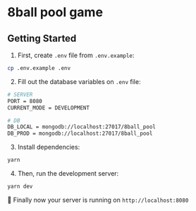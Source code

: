 # 8ball pool game

## Getting Started

1. First, create `.env` file from `.env.example`:

```bash
cp .env.example .env
```

2. Fill out the database variables on `.env` file:

```bash
# SERVER
PORT = 8080
CURRENT_MODE = DEVELOPMENT

# DB
DB_LOCAL = mongodb://localhost:27017/8ball_pool
DB_PROD = mongodb://localhost:27017/8ball_pool
```

3. Install dependencies:

```bash
yarn
```

4. Then, run the development server:

```bash
yarn dev
```

🎉 Finally now your server is running on `http://localhost:8080`
